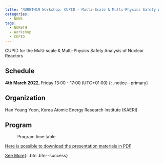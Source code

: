 ```yaml
---
title: "NURETH19 Workshop: CUPID - Multi-Scale & Multi-Physics Safety Analysis of Nuclear Reactors"
categories:
  - NEWS
tags:
  - NURETH
  - Workshop
  - CUPID
---
```


CUPID for the Multi-scale & Multi-Physics Safety Analysis of Nuclear Reactors

## Schedule

**4th March 2022**, Friday 13:00 - 17:00 (UTC+01:00)
{: .notice--primary}

## Organization

Han Young Yoon, Korea Atomic Energy Research Institute (KAERI)

## Program

<figure style="width: 900px" class="align-center">
  <img src="{{ site.url }}{{ site.baseurl }}/assets/images/20220304_nureth19.png" alt="">
  <figcaption>Program time table</figcaption>
</figure> 

[Here is possible to download the presentation materials in PDF](/assets/uploadfiles/NURETH19_materials.pdf)


[See More]("https://app.azavista.com/w/event/606cc03e34677f00116965dd/?page_id=606cc112ba269400118f93b7"){: .btn .btn--success}

